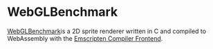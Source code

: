 # WebGLBenchmark
[WebGLBenchmark](https://dbenchmark-project.web.app/)is a 2D sprite renderer written in C and compiled to WebAssembly with the [Emscripten Compiler Frontend](https://emscripten.org/index.html).
